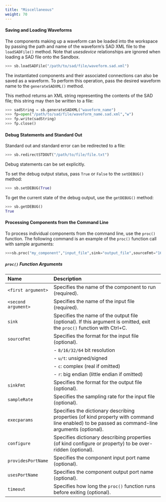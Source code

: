 ```yaml
---
title: "Miscellaneous"
weight: 70
---
```


#### Saving and Loading Waveforms

The components making up a waveform can be loaded into the workspace by passing the path and name of the waveform’s SAD XML file to the `loadSADFile()` method. Note that *usesdevice* relationships are ignored when loading a SAD file onto the Sandbox.

```py
>>> sb.loadSADFile("/path/to/sad/file/waveform.sad.xml")
```

The instantiated components and their associated connections can also be saved as a waveform. To perform this operation, pass the desired waveform name to the `generateSADXML()` method.

This method returns an XML string representing the contents of the SAD file; this string may then be written to a file:

```py
>>> sadString = sb.generateSADXML("waveform_name")
>>> fp=open("/path/to/sad/file/waveform_name.sad.xml","w")
>>> fp.write(sadString)
>>> fp.close()
```

#### Debug Statements and Standard Out

Standard out and standard error can be redirected to a file:

```py
>>> sb.redirectSTDOUT("/path/to/file/file.txt")
```

Debug statements can be set explicitly.

To set the debug output status, pass `True` or `False` to the `setDEBUG()` method:

```py
>>> sb.setDEBUG(True)
```

To get the current state of the debug output, use the `getDEBUG()` method:

```py
>>> sb.getDEBUG()
True
```

#### Processing Components from the Command Line

To process individual components from the command line, use the `proc()` function. The following command is an example of the `proc()` function call with sample arguments:

```py
>>>sb.proc("my_component","input_file",sink="output_file",sourceFmt="16t",sinkFmt="8u",sampleRate=10000,execparams={"execprop1":5},configure={"prop2":4},providesPortName="input",usesPortName="output",timeout=10)
```

##### `proc()` Function Arguments
| **Name**            | **Description**                                                                                                                                |
| :------------------ | :--------------------------------------------------------------------------------------------------------------------------------              |
| `<first argument>`  | Specifies the name of the component to run (required).                                                                                         |
| `<second argument>` | Specifies the name of the input file (required).                                                                                               |
| `sink`              | Specifies the name of the output file (optional). If this argument is omitted, exit the `proc()` function with Ctrl+C.                         |
| `sourceFmt`         | Specifies the format for the input file (optional).                                                                                            |
|                     | \- `8/16/32/64` bit resolution                                                                                                                 |
|                     | \- `u/t`: unsigned/signed                                                                                                                      |
|                     | \- `c`: complex (real if omitted)                                                                                                              |
|                     | \- `r`: big endian (little endian if omitted)                                                                                                  |
| `sinkFmt`           | Specifies the format for the output file (optional).                                                                                           |
| `sampleRate`        | Specifies the sampling rate for the input file (optional).                                                                                     |
| `execparams`        | Specifies the dictionary describing properties (of kind property with command line enabled) to be passed as command-line arguments (optional). |
| `configure`         | Specifies dictionary describing properties (of kind configure or property) to be over-ridden (optional).                                   |
| `providesPortName`  | Specifies the component input port name (optional).                                                                                            |
| `usesPortName`      | Specifies the component output port name (optional).                                                                                           |
| `timeout`           | Specifies how long the `proc()` function runs before exiting (optional).                                                                       |
